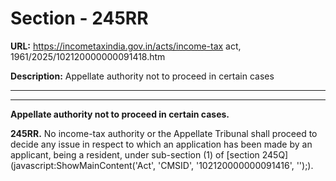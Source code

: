 # Section - 245RR

**URL:** https://incometaxindia.gov.in/acts/income-tax act, 1961/2025/102120000000091418.htm

**Description:** Appellate authority not to proceed in certain cases

---

****

**Appellate authority not to proceed in certain cases.**

**245RR.** No income-tax authority or the Appellate Tribunal shall proceed to decide any issue in respect to which an application has been made by an applicant, being a resident, under sub-section (1) of [section 245Q](javascript:ShowMainContent\('Act', 'CMSID', '102120000000091416', ''\);).